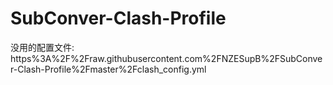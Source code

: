# SubConver-Clash-Profile
没用的配置文件:
https%3A%2F%2Fraw.githubusercontent.com%2FNZESupB%2FSubConver-Clash-Profile%2Fmaster%2Fclash_config.yml


